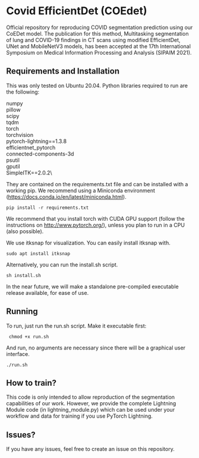# Covid EfficientDet (COEdet)
Official repository for reproducing COVID segmentation  prediction using our CoEDet model.
The publication for this method, Multitasking segmentation of lung and COVID-19 findings in CT scans using modified EfficientDet, UNet and MobileNetV3 models, has been accepted at the 17th International Symposium on Medical Information Processing and Analysis (SIPAIM 2021).

## Requirements and Installation

This was only tested on Ubuntu 20.04.
Python libraries required to run are the following: 

numpy\
pillow\
scipy\
tqdm\
torch\
torchvision\
pytorch-lightning==1.3.8\
efficientnet_pytorch\
connected-components-3d\
psutil\
gputil\
SimpleITK==2.0.2\

They are contained on the requirements.txt file and can be installed with a working pip. We recommend using a Miniconda environment (https://docs.conda.io/en/latest/miniconda.html).

    pip install -r requirements.txt

We recommend that you install torch with CUDA GPU support (follow the instructions on http://www.pytorch.org/), unless you plan to run in a CPU (also possible).

We use itksnap for visualization. You can easily install itksnap with.

    sudo apt install itksnap

Alternatively, you can run the install.sh script.
    
    sh install.sh

In the near future, we will make a standalone pre-compiled executable release available, for ease of use.

## Running 

To run, just run the run.sh script. Make it executable first:

     chmod +x run.sh
    
And run, no arguments are necessary since there will be a graphical user interface.

    ./run.sh

## How to train?

This code is only intended to allow reproduction of the segmentation capabilities of our work. 
However, we provide the complete Lightning Module code (in lightning_module.py) which can be used under your workflow and data for training if you use PyTorch Lightning.

## Issues?

If you have any issues, feel free to create an issue on this repository.
